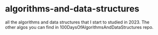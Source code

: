 # algorithms-and-data-structures
all the algorithms and data structures that I start to studied in 2023. The other algos you can find in 100DaysOfAlgorithmsAndDataStructures repo.
